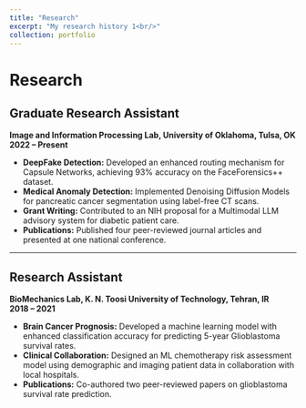 ```yaml
---
title: "Research"
excerpt: "My research history 1<br/>"
collection: portfolio
---
```


# Research

## Graduate Research Assistant  
**Image and Information Processing Lab, University of Oklahoma, Tulsa, OK**  
**2022 – Present**  

- **DeepFake Detection:** Developed an enhanced routing mechanism for Capsule Networks, achieving 93% accuracy on the FaceForensics++ dataset.  
- **Medical Anomaly Detection:** Implemented Denoising Diffusion Models for pancreatic cancer segmentation using label-free CT scans.  
- **Grant Writing:** Contributed to an NIH proposal for a Multimodal LLM advisory system for diabetic patient care.  
- **Publications:** Published four peer-reviewed journal articles and presented at one national conference.  

---

## Research Assistant  
**BioMechanics Lab, K. N. Toosi University of Technology, Tehran, IR**  
**2018 – 2021**  

- **Brain Cancer Prognosis:** Developed a machine learning model with enhanced classification accuracy for predicting 5-year Glioblastoma survival rates.  
- **Clinical Collaboration:** Designed an ML chemotherapy risk assessment model using demographic and imaging patient data in collaboration with local hospitals.  
- **Publications:** Co-authored two peer-reviewed papers on glioblastoma survival rate prediction.  
